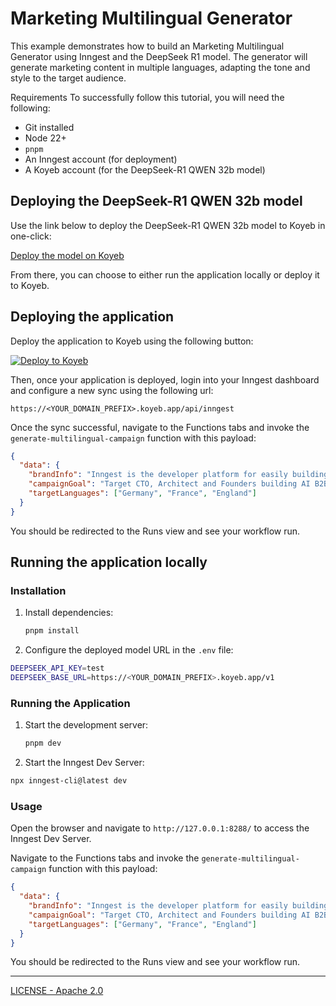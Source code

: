 # Marketing Multilingual Generator

This example demonstrates how to build an Marketing Multilingual Generator using Inngest and the DeepSeek R1 model. The generator will generate marketing content in multiple languages, adapting the tone and style to the target audience.

Requirements
To successfully follow this tutorial, you will need the following:

- Git installed
- Node 22+
- `pnpm`
- An Inngest account (for deployment)
- A Koyeb account (for the DeepSeek-R1 QWEN 32b model)

## Deploying the DeepSeek-R1 QWEN 32b model

Use the link below to deploy the DeepSeek-R1 QWEN 32b model to Koyeb in one-click:

[Deploy the model on Koyeb](https://app.koyeb.com/deploy?type=model&model=deepseek-r1-qwen-32)

From there, you can choose to either run the application locally or deploy it to Koyeb.

## Deploying the application

Deploy the application to Koyeb using the following button:

[![Deploy to Koyeb](https://www.koyeb.com/static/images/deploy/button.svg)](https://app.koyeb.com/deploy?type=git&repository=inngest/deepseek-r1-marketing-multilingual-example&branch=main&name=marketing-multilingual-generator)

Then, once your application is deployed, login into your Inngest dashboard and configure a new sync using the following url:

```
https://<YOUR_DOMAIN_PREFIX>.koyeb.app/api/inngest
```

Once the sync successful, navigate to the Functions tabs and invoke the `generate-multilingual-campaign` function with this payload:

```json
{
  "data": {
    "brandInfo": "Inngest is the developer platform for easily building reliable workflows with zero infrastructure.\n\nShipping reliable background jobs and workflows are a time consuming and frustrating experience for any software team. Local development is painful. Managing infrastructure is tedious. Days to weeks of developer time is lost doing this work at every company.\n\nInngest is solving this problem for every software team, no matter team size or experience.",
    "campaignGoal": "Target CTO, Architect and Founders building AI B2B products.",
    "targetLanguages": ["Germany", "France", "England"]
  }
}
```

You should be redirected to the Runs view and see your workflow run.

## Running the application locally

### Installation

1. Install dependencies:

   ```bash
   pnpm install
   ```

2. Configure the deployed model URL in the `.env` file:

```bash
DEEPSEEK_API_KEY=test
DEEPSEEK_BASE_URL=https://<YOUR_DOMAIN_PREFIX>.koyeb.app/v1
```

### Running the Application

1. Start the development server:

   ```bash
   pnpm dev
   ```

2. Start the Inngest Dev Server:

```bash
npx inngest-cli@latest dev
```

### Usage

Open the browser and navigate to `http://127.0.0.1:8288/` to access the Inngest Dev Server.

Navigate to the Functions tabs and invoke the `generate-multilingual-campaign` function with this payload:

```json
{
  "data": {
    "brandInfo": "Inngest is the developer platform for easily building reliable workflows with zero infrastructure.\n\nShipping reliable background jobs and workflows are a time consuming and frustrating experience for any software team. Local development is painful. Managing infrastructure is tedious. Days to weeks of developer time is lost doing this work at every company.\n\nInngest is solving this problem for every software team, no matter team size or experience.",
    "campaignGoal": "Target CTO, Architect and Founders building AI B2B products.",
    "targetLanguages": ["Germany", "France", "England"]
  }
}
```

You should be redirected to the Runs view and see your workflow run.

---

[LICENSE - Apache 2.0](./LICENSE)
